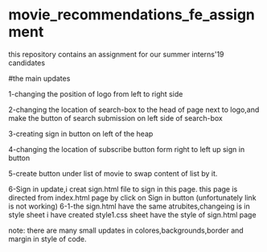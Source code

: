 # movie_recommendations_fe_assignment
this repository contains an assignment for our summer interns'19 candidates 

#the main updates

1-changing the position of logo from left to right side

2-changing the location of search-box to the head of page next to logo,and make the button of search submission on left side of search-box

3-creating sign in button on left of the heap

4-changing the location of subscribe button form right to left up sign in button 

5-create button under list of movie to swap content of list by it.

6-Sign in update,i creat sign.html file to sign in this page. this page is directed from index.html page by click on Sign in button (unfortunately link is not working)
  6-1-the sign.html have the same atrubites,changeing is in style sheet i have created  style1.css sheet have the style of sign.html page
  
note: there are many small updates in colores,backgrounds,border and margin in style of code.

